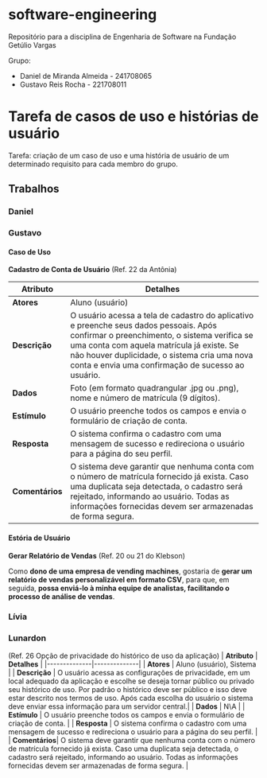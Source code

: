 
# software-engineering

Repositório para a disciplina de Engenharia de Software na Fundação Getúlio Vargas

Grupo: 
- Daniel de Miranda Almeida - 241708065
- Gustavo Reis Rocha - 221708011

# Tarefa de casos de uso e histórias de usuário

Tarefa: criação de um caso de uso e uma história de usuário de um determinado requisito para cada membro do grupo.

## Trabalhos

### Daniel

### Gustavo

#### Caso de Uso 
**Cadastro de Conta de Usuário** 
(Ref. 22 da Antônia)

| **Atributo** | **Detalhes** |
|--------------|--------------|
| **Atores**   | Aluno (usuário) |
| **Descrição**  | O usuário acessa a tela de cadastro do aplicativo e preenche seus dados pessoais. Após confirmar o preenchimento, o sistema verifica se uma conta com aquela matrícula já existe. Se não houver duplicidade, o sistema cria uma nova conta e envia uma confirmação de sucesso ao usuário. |
| **Dados**  | Foto (em formato quadrangular .jpg ou .png), nome e número de matrícula (9 dígitos). |
| **Estímulo**   | O usuário preenche todos os campos e envia o formulário de criação de conta. |
| **Resposta**   | O sistema confirma o cadastro com uma mensagem de sucesso e redireciona o usuário para a página do seu perfil. |
| **Comentários**| O sistema deve garantir que nenhuma conta com o número de matrícula fornecido já exista. Caso uma duplicata seja detectada, o cadastro será rejeitado, informando ao usuário. Todas as informações fornecidas devem ser armazenadas de forma segura. |

#### Estória de Usuário

**Gerar Relatório de Vendas**
(Ref. 20 ou 21 do Klebson)

Como **dono de uma empresa de vending machines**, gostaria de **gerar um relatório de vendas personalizável em formato CSV**, para que, em seguida, **possa enviá-lo à minha equipe de analistas, facilitando o processo de análise de vendas**.

### Lívia


### Lunardon

(Ref. 26 Opção de privacidade do histórico de uso da aplicação)
| **Atributo** | **Detalhes** |
|--------------|--------------|
| **Atores**   | Aluno (usuário), Sistema |
| **Descrição**  | O usuário acessa as configurações de privacidade, em um local adequado da aplicação e escolhe se deseja tornar público ou privado seu histórico de uso. Por padrão o histórico deve ser público e isso deve estar descrito nos termos de uso. Após cada escolha do usuário o sistema deve enviar essa informação para um servidor central.|
| **Dados**  | N\A |
| **Estímulo**   | O usuário preenche todos os campos e envia o formulário de criação de conta. |
| **Resposta**   | O sistema confirma o cadastro com uma mensagem de sucesso e redireciona o usuário para a página do seu perfil. |
| **Comentários**| O sistema deve garantir que nenhuma conta com o número de matrícula fornecido já exista. Caso uma duplicata seja detectada, o cadastro será rejeitado, informando ao usuário. Todas as informações fornecidas devem ser armazenadas de forma segura. |
